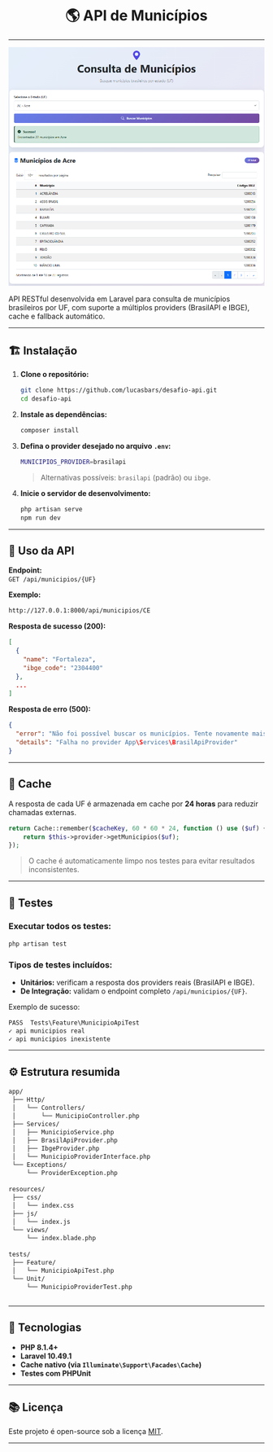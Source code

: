 <h1 align="center">
   🌎 API de Municípios
</h1>

---

<p align="center">
  <img src=".github/home.png" alt="Screenshot do sistema" width="800">
</p>

API RESTful desenvolvida em Laravel para consulta de municípios brasileiros por UF, com suporte a múltiplos providers (BrasilAPI e IBGE), cache e fallback automático.

---

## 🏗️ Instalação

1. **Clone o repositório:**
   ```bash
   git clone https://github.com/lucasbars/desafio-api.git
   cd desafio-api
   ```

2. **Instale as dependências:**
   ```bash
   composer install
   ```

3. **Defina o provider desejado no arquivo `.env`:**
   ```bash
   MUNICIPIOS_PROVIDER=brasilapi
   ```
   > Alternativas possíveis: `brasilapi` (padrão) ou `ibge`.

4. **Inicie o servidor de desenvolvimento:**
   ```bash
   php artisan serve
   npm run dev
   ```

---

## 🚀 Uso da API

**Endpoint:**  
`GET /api/municipios/{UF}`

**Exemplo:**  
```bash
http://127.0.0.1:8000/api/municipios/CE
```

**Resposta de sucesso (200):**
```json
[
  {
    "name": "Fortaleza",
    "ibge_code": "2304400"
  },
  ...
]
```

**Resposta de erro (500):**
```json
{
  "error": "Não foi possível buscar os municípios. Tente novamente mais tarde.",
  "details": "Falha no provider App\Services\BrasilApiProvider"
}
```

---

## 💾 Cache

A resposta de cada UF é armazenada em cache por **24 horas** para reduzir chamadas externas.

```php
return Cache::remember($cacheKey, 60 * 60 * 24, function () use ($uf) {
    return $this->provider->getMunicipios($uf);
});
```

> O cache é automaticamente limpo nos testes para evitar resultados inconsistentes.

---

## 🧪 Testes

### Executar todos os testes:
```bash
php artisan test
```

### Tipos de testes incluídos:
- **Unitários:** verificam a resposta dos providers reais (BrasilAPI e IBGE).  
- **De Integração:** validam o endpoint completo `/api/municipios/{UF}`.

Exemplo de sucesso:
```
PASS  Tests\Feature\MunicipioApiTest
✓ api municipios real
✓ api municipios inexistente
```

---

## ⚙️ Estrutura resumida

```
app/
 ├── Http/
 │   └── Controllers/
 │       └── MunicipioController.php
 ├── Services/
 │   ├── MunicipioService.php
 │   ├── BrasilApiProvider.php
 │   ├── IbgeProvider.php
 │   └── MunicipioProviderInterface.php
 └── Exceptions/
     └── ProviderException.php

resources/
 ├── css/
 │   └── index.css
 ├── js/
 │   └── index.js
 └── views/
     └── index.blade.php

tests/
 ├── Feature/
 │   └── MunicipioApiTest.php
 └── Unit/
     └── MunicipioProviderTest.php


```

---

## 🧩 Tecnologias

- **PHP 8.1.4+**
- **Laravel 10.49.1**
- **Cache nativo (via `Illuminate\Support\Facades\Cache`)**
- **Testes com PHPUnit**

---

## 📚 Licença

Este projeto é open-source sob a licença [MIT](LICENSE.md).

---
